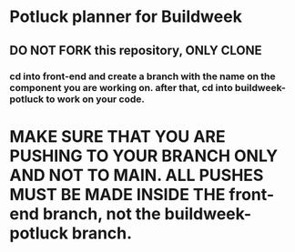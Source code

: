 # Potluck planner for Buildweek

## DO NOT FORK this repository, ONLY CLONE

### cd into front-end and create a branch with the name on the component you are working on. after that, cd into buildweek-potluck to work on your code.
# MAKE SURE THAT YOU ARE PUSHING TO YOUR BRANCH ONLY AND NOT TO MAIN. ALL PUSHES MUST BE MADE INSIDE THE front-end branch, not the buildweek-potluck branch.
